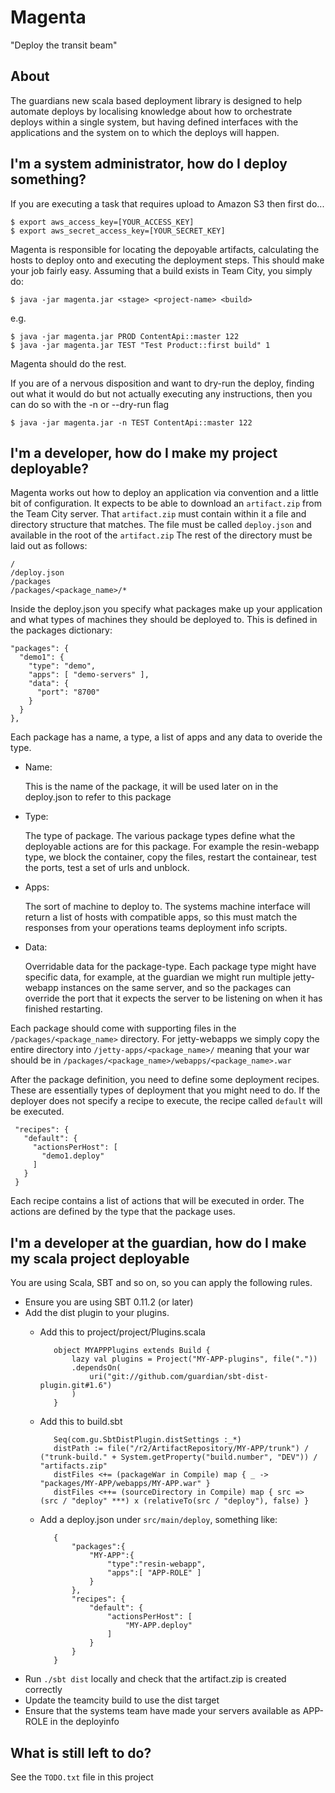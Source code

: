 Magenta
=======

"Deploy the transit beam"

About
-----

The guardians new scala based deployment library is designed to help automate
deploys by localising knowledge about how to orchestrate deploys within a
single system, but having defined interfaces with the applications and the
system on to which the deploys will happen.

I'm a system administrator, how do I deploy something?
---------------------

If you are executing a task that requires upload to Amazon S3 then first do...

    $ export aws_access_key=[YOUR_ACCESS_KEY]
    $ export aws_secret_access_key=[YOUR_SECRET_KEY]

Magenta is responsible for locating the depoyable artifacts, calculating the
hosts to deploy onto and executing the deployment steps.  This should make your
job fairly easy.  Assuming that a build exists in Team City, you simply do:

    $ java -jar magenta.jar <stage> <project-name> <build>

e.g.

    $ java -jar magenta.jar PROD ContentApi::master 122
    $ java -jar magenta.jar TEST "Test Product::first build" 1

Magenta should do the rest.

If you are of a nervous disposition and want to dry-run the deploy, finding out
what it would do but not actually executing any instructions, then you can do
so with the -n or --dry-run flag

    $ java -jar magenta.jar -n TEST ContentApi::master 122

I'm a developer, how do I make my project deployable?
-------------------

Magenta works out how to deploy an application via convention and a little bit
of configuration.  It expects to be able to download an `artifact.zip` from the
Team City server.  That `artifact.zip` must contain within it a file and
directory structure that matches.  The file must be called `deploy.json` and
available in the root of the `artifact.zip` The rest of the directory must be
laid out as follows:

    /
    /deploy.json
    /packages
    /packages/<package_name>/*

Inside the deploy.json you specify what packages make up your application and
what types of machines they should be deployed to.  This is defined in the
packages dictionary:

    "packages": {
      "demo1": {
        "type": "demo",
        "apps": [ "demo-servers" ],
        "data": {
          "port": "8700"
        }
      }
    },

Each package has a name, a type, a list of apps and any data to overide the
type.

* Name:

  This is the name of the package, it will be used later on in the deploy.json
  to refer to this package

* Type:

  The type of package.  The various package types define what the deployable
  actions are for this package.  For example the resin-webapp type, we block
  the container, copy the files, restart the containear, test the ports, test a
  set of urls and unblock.

* Apps:

  The sort of machine to deploy to.  The systems machine interface will return
  a list of hosts with compatible apps, so this must match the responses from
  your operations teams deployment info scripts.

* Data:

  Overridable data for the package-type.  Each package type might have specific
  data, for example, at the guardian we might run multiple jetty-webapp
  instances on the same server, and so the packages can override the port that
  it expects the server to be listening on when it has finished restarting.

Each package should come with supporting files in the
`/packages/<package_name>` directory.  For jetty-webapps we simply copy the
entire directory into `/jetty-apps/<package_name>/` meaning that your war
should be in `/packages/<package_name>/webapps/<package_name>.war`

After the package definition, you need to define some deployment recipes.
These are essentially types of deployment that you might need to do.  If the
deployer does not specify a recipe to execute, the recipe called `default` will
be executed.

     "recipes": {
       "default": {
         "actionsPerHost": [
           "demo1.deploy"
         ]
       }
     }

Each recipe contains a list of actions that will be executed in order.  The
actions are defined by the type that the package uses.


I'm a developer at the guardian, how do I make my scala project deployable
--------------------------------------------------------------------------

You are using Scala, SBT and so on, so you can apply the following rules.

 * Ensure you are using SBT 0.11.2 (or later)
 * Add the dist plugin to your plugins.
   * Add this to project/project/Plugins.scala

			object MYAPPPlugins extends Build {
				lazy val plugins = Project("MY-APP-plugins", file("."))
				.dependsOn(
					uri("git://github.com/guardian/sbt-dist-plugin.git#1.6")
				)
			}

   * Add this to build.sbt

			Seq(com.gu.SbtDistPlugin.distSettings :_*)
			distPath := file("/r2/ArtifactRepository/MY-APP/trunk") / ("trunk-build." + System.getProperty("build.number", "DEV")) / "artifacts.zip"
			distFiles <+= (packageWar in Compile) map { _ -> "packages/MY-APP/webapps/MY-APP.war" }
			distFiles <++= (sourceDirectory in Compile) map { src => (src / "deploy" ***) x (relativeTo(src / "deploy"), false) }

   * Add a deploy.json under `src/main/deploy`, something like:

			{
			    "packages":{
			        "MY-APP":{
			            "type":"resin-webapp",
			            "apps":[ "APP-ROLE" ]
			        }
			    },
			    "recipes": {
			        "default": {
			            "actionsPerHost": [
			                "MY-APP.deploy"
			            ]
			        }
			    }
			}

 * Run `./sbt dist` locally and check that the artifact.zip is created correctly
 * Update the teamcity build to use the dist target
 * Ensure that the systems team have made your servers available as APP-ROLE in the deployinfo


What is still left to do?
------

See the `TODO.txt` file in this project